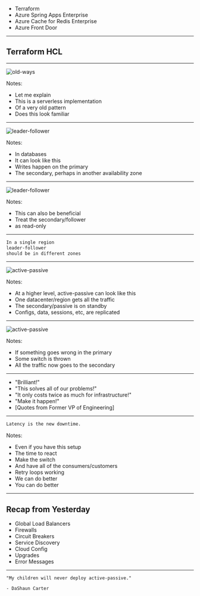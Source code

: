 - Terraform <!-- .element: class="fragment" -->
- Azure Spring Apps Enterprise <!-- .element: class="fragment" -->
- Azure Cache for Redis Enterprise <!-- .element: class="fragment" -->
- Azure Front Door <!-- .element: class="fragment" -->

---

## Terraform HCL

---

![old-ways](images/replication.png)

Notes:
- Let me explain
- This is a serverless implementation
- Of a very old pattern
- Does this look familiar

---

![leader-follower](images/leader-follower.png)

Notes:
- In databases
- It can look like this
- Writes happen on the primary
- The secondary, perhaps in another availability zone

---

![leader-follower](images/leader-follower2.png)

Notes:
- This can also be beneficial
- Treat the secondary/follower
- as read-only

---

```markdown
In a single region
leader-follower
should be in different zones
```

---

![active-passive](images/active-passive.png)

Notes:
- At a higher level, active-passive can look like this
- One datacenter/region gets all the traffic
- The secondary/passive is on standby
- Configs, data, sessions, etc, are replicated

---

![active-passive](images/active-passive-2.png)

Notes:
- If something goes wrong in the primary
- Some switch is thrown
- All the traffic now goes to the secondary

---

- "Brilliant!" <!-- .element: class="fragment" data-fragment-index="1" -->
- "This solves all of our problems!" <!-- .element: class="fragment" data-fragment-index="2" -->
- "It only costs twice as much for infrastructure!" <!-- .element: class="fragment" data-fragment-index="3" -->
- "Make it happen!" <!-- .element: class="fragment" data-fragment-index="4" -->
- [Quotes from Former VP of Engineering] <!-- .element: class="fragment" data-fragment-index="5" -->

---

```markdown
Latency is the new downtime.
```

Notes:
- Even if you have this setup
- The time to react
- Make the switch
- And have all of the consumers/customers
- Retry loops working
- We can do better
- You can do better

---

## Recap from Yesterday

- Global Load Balancers
- Firewalls
- Circuit Breakers
- Service Discovery
- Cloud Config
- Upgrades
- Error Messages

---

```
"My children will never deploy active-passive."

- DaShaun Carter
```